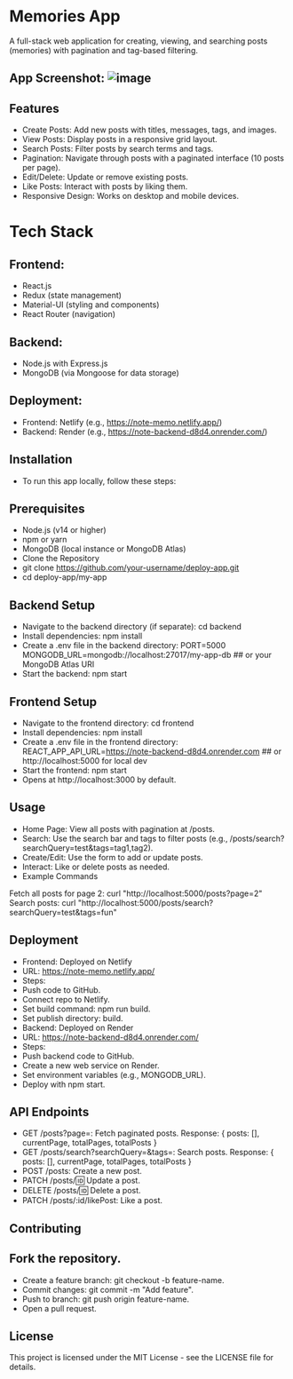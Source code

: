 # Memories App

A full-stack web application for creating, viewing, and searching posts (memories) with pagination and tag-based filtering.

## App Screenshot: ![image](https://github.com/user-attachments/assets/55e2af8f-7937-424e-8c53-da17ceb754b1)

## Features

- Create Posts: Add new posts with titles, messages, tags, and images.
- View Posts: Display posts in a responsive grid layout.
- Search Posts: Filter posts by search terms and tags.
- Pagination: Navigate through posts with a paginated interface (10 posts per page).
- Edit/Delete: Update or remove existing posts.
- Like Posts: Interact with posts by liking them.
- Responsive Design: Works on desktop and mobile devices.

# Tech Stack

## Frontend:

- React.js
- Redux (state management)
- Material-UI (styling and components)
- React Router (navigation)

## Backend:

- Node.js with Express.js
- MongoDB (via Mongoose for data storage)

## Deployment:

- Frontend: Netlify (e.g., https://note-memo.netlify.app/)
- Backend: Render (e.g., https://note-backend-d8d4.onrender.com/)

## Installation

- To run this app locally, follow these steps:

## Prerequisites

- Node.js (v14 or higher)
- npm or yarn
- MongoDB (local instance or MongoDB Atlas)
- Clone the Repository
- git clone https://github.com/your-username/deploy-app.git
- cd deploy-app/my-app

## Backend Setup

- Navigate to the backend directory (if separate): cd backend
- Install dependencies: npm install
- Create a .env file in the backend directory: PORT=5000 MONGODB_URL=mongodb://localhost:27017/my-app-db ## or your MongoDB Atlas URI
- Start the backend: npm start

## Frontend Setup

- Navigate to the frontend directory: cd frontend
- Install dependencies: npm install
- Create a .env file in the frontend directory: REACT_APP_API_URL=https://note-backend-d8d4.onrender.com ## or http://localhost:5000 for local dev
- Start the frontend: npm start
- Opens at http://localhost:3000 by default.

## Usage

- Home Page: View all posts with pagination at /posts.
- Search: Use the search bar and tags to filter posts (e.g., /posts/search?searchQuery=test&tags=tag1,tag2).
- Create/Edit: Use the form to add or update posts.
- Interact: Like or delete posts as needed.
- Example Commands

Fetch all posts for page 2: curl "http://localhost:5000/posts?page=2"
Search posts: curl "http://localhost:5000/posts/search?searchQuery=test&tags=fun"

## Deployment

- Frontend: Deployed on Netlify
- URL: https://note-memo.netlify.app/
- Steps:
- Push code to GitHub.
- Connect repo to Netlify.
- Set build command: npm run build.
- Set publish directory: build.
- Backend: Deployed on Render
- URL: https://note-backend-d8d4.onrender.com/
- Steps:
- Push backend code to GitHub.
- Create a new web service on Render.
- Set environment variables (e.g., MONGODB_URL).
- Deploy with npm start.

## API Endpoints

- GET /posts?page=<number>: Fetch paginated posts.
  Response: { posts: [], currentPage, totalPages, totalPosts }
- GET /posts/search?searchQuery=<term>&tags=<comma-separated>: Search posts.
  Response: { posts: [], currentPage, totalPages, totalPosts }
- POST /posts: Create a new post.
- PATCH /posts/:id: Update a post.
- DELETE /posts/:id: Delete a post.
- PATCH /posts/:id/likePost: Like a post.

## Contributing

## Fork the repository.

- Create a feature branch: git checkout -b feature-name.
- Commit changes: git commit -m "Add feature".
- Push to branch: git push origin feature-name.
- Open a pull request.

## License

This project is licensed under the MIT License - see the LICENSE file for details.
